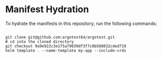 
# Manifest Hydration

To hydrate the manifests in this repository, run the following commands:

```shell

git clone git@github.com:argotest64/argotest.git
# cd into the cloned directory
git checkout 9a9e922c3e175a79039df3f7c0b588832cded719
helm template . --name-template my-app --include-crds
```